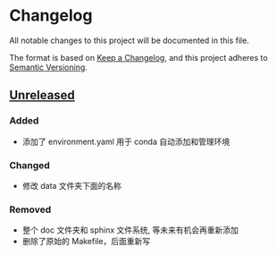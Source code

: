 # Changelog

All notable changes to this project will be documented in this file.

The format is based on [Keep a Changelog](https://keepachangelog.com/en/1.0.0/),
and this project adheres to [Semantic Versioning](https://semver.org/spec/v2.0.0.html).

## [Unreleased]

### Added
 - 添加了 environment.yaml 用于 conda 自动添加和管理环境

### Changed 
 - 修改 data 文件夹下面的名称

### Removed
 - 整个 doc 文件夹和 sphinx 文件系统, 等未来有机会再重新添加
 - 删除了原始的 Makefile，后面重新写

[unreleased]: https://github.com/Janzulene/cookiecutter-data-science...HEAD

